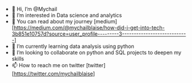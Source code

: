 - 👋 Hi, I’m @Mychail
- 👀 I’m interested in Data science and analytics
- 🤔 You can read about my journey [medium][https://medium.com/@mychailblaise/how-did-i-get-into-tech-3b851e10757d?source=user_profile---------3----------------------------]
- 🌱 I’m currently learning data analysis using python
- 💞️ I’m looking to collaborate on python and SQL projects to deepen my skills
- 📫 How to reach me on twitter [twitter] [https://twitter.com/mychailblaise]

<!---
Mychail/Mychail is a ✨ special ✨ repository because its `README.md` (this file) appears on your GitHub profile.
You can click the Preview link to take a look at your changes.
--->
